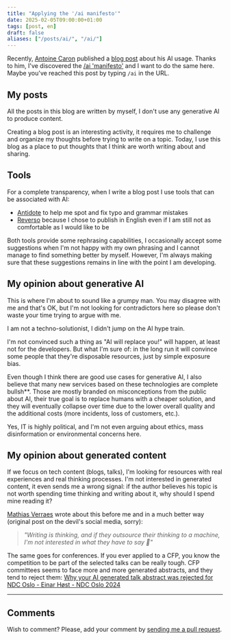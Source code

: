 ```yaml
---
title: "Applying the '/ai manifesto'"
date: 2025-02-05T09:00:00+01:00
tags: [post, en]
draft: false
aliases: ["/posts/ai/", "/ai/"]
---
```


Recently, [Antoine Caron](https://bsky.app/profile/slashgear.dev) published a [blog post](https://blog.slashgear.dev/ai/) about his AI usage. Thanks to him, I've discovered the [/ai 'manifesto'](https://www.bydamo.la/p/ai-manifesto) and I want to do the same here. Maybe you've reached this post by typing `/ai` in the URL.  

## My posts

All the posts in this blog are written by myself, I don't use any generative AI to produce content.  

Creating a blog post is an interesting activity, it requires me to challenge and organize my thoughts before trying to write on a topic. Today, I use this blog as a place to put thoughts that I think are worth writing about and sharing.

## Tools

For a complete transparency, when I write a blog post I use tools that can be associated with AI:

- [Antidote](https://www.antidote.info/) to help me spot and fix typo and grammar mistakes
- [Reverso](https://www.reverso.net/) because I chose to publish in English even if I am still not as comfortable as I would like to be

Both tools provide some rephrasing capabilities, I occasionally accept some suggestions when I'm not happy with my own phrasing and I cannot manage to find something better by myself. However, I'm always making sure that these suggestions remains in line with the point I am developing.  

## My opinion about generative AI

This is where I'm about to sound like a grumpy man. You may disagree with me and that's OK, but I'm not looking for contradictors here so please don't waste your time trying to argue with me.  

I am not a techno-solutionist, I didn't jump on the AI hype train.  

I'm not convinced such a thing as "AI will replace you!" will happen, at least not for the developers.
But what I'm sure of: in the long run it will convince some people that they're disposable resources, just by simple exposure bias.  

Even though I think there are good use cases for generative AI, I also believe that many new services based on these technologies are complete bullsh**. Those are mostly branded on misconceptions from the public about AI, their true goal is to replace humans with a cheaper solution, and they will eventually collapse over time due to the lower overall quality and the additional costs (more incidents, loss of customers, etc.).  

Yes, IT is highly political, and I'm not even arguing about ethics, mass disinformation or environmental concerns here.  

## My opinion about generated content

If we focus on tech content (blogs, talks), I'm looking for resources with real experiences and real thinking processes. I'm not interested in generated content, it even sends me a wrong signal: if the author believes his topic is not worth spending time thinking and writing about it, why should I spend mine reading it?  

[Mathias Verraes](https://bsky.app/profile/mathiasverraes.bsky.social) wrote about this before me and in a much better way (original post on the devil's social media, sorry):  

> *"Writing is thinking, and if they outsource their thinking to a machine, I'm not interested in what they have to say 🤷"*

The same goes for conferences. If you ever applied to a CFP, you know the competition to be part of the selected talks can be really tough. CFP committees seems to face more and more generated abstracts, and they tend to reject them: [Why your AI generated talk abstract was rejected for NDC Oslo - Einar Høst - NDC Oslo 2024](https://youtu.be/XhKcelV7DBo)

---

## Comments

<!--Add your comment here-->

Wish to comment? Please, add your comment by [sending me a pull request](https://github.com/RomainTrm/Blog?tab=readme-ov-file#how-to-comment).
